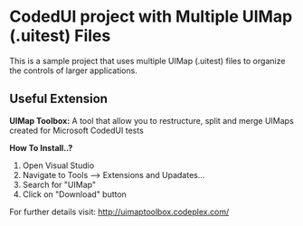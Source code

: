 # CodedUI project with Multiple UIMap (.uitest) Files
This is a sample project that uses multiple UIMap (.uitest) files to organize the controls of larger applications.

## Useful Extension
<b>UIMap Toolbox:</b> A tool that allow you to restructure, split and merge UIMaps created for Microsoft CodedUI tests

<strong>How To Install..?</strong>

1. Open Visual Studio
2. Navigate to Tools --> Extensions and Upadates...
3. Search for "UIMap" 
4. Click on "Download" button

For further details visit: http://uimaptoolbox.codeplex.com/
